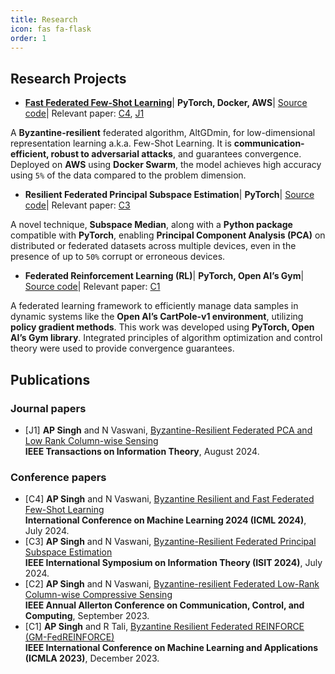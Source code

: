 ```yaml
---
title: Research
icon: fas fa-flask
order: 1
---
```

## Research Projects
- [**Fast Federated Few-Shot Learning**](https://singhankitpratap.github.io/sap_files/icml_pres.pdf)| **PyTorch, Docker, AWS**| [Source code](https://github.com/singhankitpratap/Federated-ByzaltGDmin.git)| Relevant paper: [C4](#conference-papers), [J1](#journal-papers)
  
A **Byzantine-resilient** federated algorithm, AltGDmin, for low-dimensional representation learning a.k.a. Few-Shot Learning. It is **communication-efficient, robust to adversarial attacks**, and guarantees convergence. Deployed on **AWS** using **Docker Swarm**, the model achieves high accuracy using `5%` of the data compared to the problem dimension. 

- **Resilient Federated Principal Subspace Estimation**| **PyTorch**| [Source code](https://github.com/singhankitpratap/subspace_median.git)| Relevant paper: [C3](#conference-papers)

A novel technique, **Subspace Median**, along with a **Python package** compatible with **PyTorch**, enabling **Principal Component Analysis (PCA)** on distributed or federated datasets across multiple devices, even in the presence of up to `50%` corrupt or erroneous devices.

- **Federated Reinforcement Learning (RL)**| **PyTorch, Open AI’s Gym**| [Source code](https://github.com/singhankitpratap/fed_reinforce.git)| Relevant paper: [C1](#conference-papers)
  
A federated learning framework to efficiently manage data samples in dynamic systems like the **Open AI’s CartPole-v1 environment**, utilizing **policy gradient methods**. This work was developed using **PyTorch, Open AI’s Gym library**. Integrated principles of algorithm optimization and control theory were used to provide convergence guarantees.

## Publications
### Journal papers
- [J1] **AP Singh** and N Vaswani, [Byzantine-Resilient Federated PCA and Low Rank Column-wise Sensing](https://ieeexplore.ieee.org/abstract/document/10643192) \
  **IEEE Transactions on Information Theory**, August 2024.

### Conference papers
- [C4] **AP Singh** and N Vaswani, [Byzantine Resilient and Fast Federated Few-Shot Learning](https://proceedings.mlr.press/v235/singh24f.html) \
  **International Conference on Machine Learning 2024 (ICML 2024)**, July 2024.
- [C3] **AP Singh** and N Vaswani, [Byzantine-Resilient Federated Principal Subspace Estimation](https://ieeexplore.ieee.org/abstract/document/10619161) \
  **IEEE International Symposium on Information Theory (ISIT 2024)**, July 2024.
- [C2] **AP Singh** and N Vaswani, [Byzantine-resilient Federated Low-Rank Column-wise Compressive Sensing](https://ieeexplore.ieee.org/abstract/document/10313492) \
  **IEEE Annual Allerton Conference on Communication, Control, and Computing**, September 2023.
- [C1] **AP Singh** and R Tali, [Byzantine Resilient Federated REINFORCE (GM-FedREINFORCE)](https://ieeexplore.ieee.org/abstract/document/10460041) \
  **IEEE International Conference on Machine Learning and Applications (ICMLA 2023)**, December 2023.
